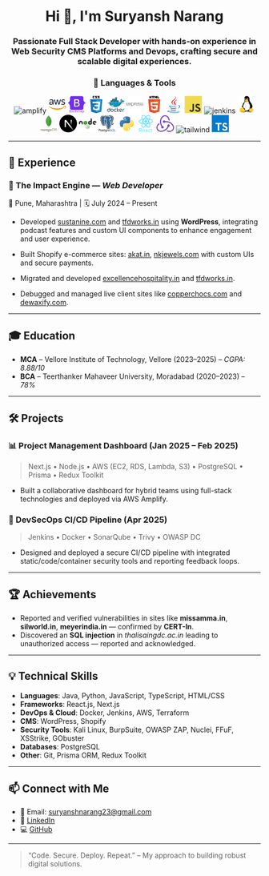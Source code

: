 <h1 align="center">Hi 👋, I'm Suryansh Narang</h1>
<h3 align="center"> Passionate <strong>Full Stack Developer</strong> with hands-on experience in <strong>Web Security</strong> <strong>CMS Platforms </strong> and <strong>Devops</strong>, crafting secure and scalable digital experiences.</h3>

<h3 align="center">🚀 Languages & Tools</h3>
<p align="center">
  <img src="https://docs.amplify.aws/assets/logo-dark.svg" alt="amplify" width="35"/> 
  <img src="https://raw.githubusercontent.com/devicons/devicon/master/icons/amazonwebservices/amazonwebservices-original-wordmark.svg" alt="aws" width="35"/>
  <img src="https://raw.githubusercontent.com/devicons/devicon/master/icons/bootstrap/bootstrap-plain-wordmark.svg" alt="bootstrap" width="35"/>
  <img src="https://raw.githubusercontent.com/devicons/devicon/master/icons/css3/css3-original-wordmark.svg" alt="css3" width="35"/>
  <img src="https://raw.githubusercontent.com/devicons/devicon/master/icons/docker/docker-original-wordmark.svg" alt="docker" width="35"/>
  <img src="https://raw.githubusercontent.com/devicons/devicon/master/icons/express/express-original-wordmark.svg" alt="express" width="35"/>
  <img src="https://raw.githubusercontent.com/devicons/devicon/master/icons/html5/html5-original-wordmark.svg" alt="html5" width="35"/>
  <img src="https://raw.githubusercontent.com/devicons/devicon/master/icons/java/java-original.svg" alt="java" width="35"/>
  <img src="https://raw.githubusercontent.com/devicons/devicon/master/icons/javascript/javascript-original.svg" alt="javascript" width="35"/>
  <img src="https://www.vectorlogo.zone/logos/jenkins/jenkins-icon.svg" alt="jenkins" width="35"/>
  <img src="https://raw.githubusercontent.com/devicons/devicon/master/icons/linux/linux-original.svg" alt="linux" width="35"/>
  <img src="https://raw.githubusercontent.com/devicons/devicon/master/icons/mongodb/mongodb-original-wordmark.svg" alt="mongodb" width="35"/>
  <img src="https://raw.githubusercontent.com/devicons/devicon/master/icons/nextjs/nextjs-original.svg" alt="nextjs" width="35"/>
  <img src="https://raw.githubusercontent.com/devicons/devicon/master/icons/nodejs/nodejs-original-wordmark.svg" alt="nodejs" width="35"/>
  <img src="https://raw.githubusercontent.com/devicons/devicon/master/icons/postgresql/postgresql-original-wordmark.svg" alt="postgresql" width="35"/>
  <img src="https://raw.githubusercontent.com/devicons/devicon/master/icons/python/python-original.svg" alt="python" width="35"/>
  <img src="https://raw.githubusercontent.com/devicons/devicon/master/icons/react/react-original-wordmark.svg" alt="react" width="35"/>
  <img src="https://raw.githubusercontent.com/devicons/devicon/master/icons/redux/redux-original.svg" alt="redux" width="35"/>
  <img src="https://www.vectorlogo.zone/logos/tailwindcss/tailwindcss-icon.svg" alt="tailwind" width="35"/>
  <img src="https://raw.githubusercontent.com/devicons/devicon/master/icons/typescript/typescript-original.svg" alt="typescript" width="35"/>
</p>



---

## 💼 Experience

### 🧭 The Impact Engine — *Web Developer*  
📍 Pune, Maharashtra | 🗓️ July 2024 – Present  
- Developed [sustanine.com](https://sustanine.com) and [tfdworks.in](https://tfdworks.in) using **WordPress**, integrating podcast features and custom UI components to enhance engagement and user experience.

- Built Shopify e-commerce sites: [akat.in](https://akat.in), [nkjewels.com](https://nkjewels.com) with custom UIs and secure payments.  
- Migrated and developed [excellencehospitality.in](https://excellencehospitality.in) and [tfdworks.in](https://tfdworks.in).  
- Debugged and managed live client sites like [copperchocs.com](https://copperchocs.com) and [dewaxify.com](https://dewaxify.com).  

---

## 🎓 Education

- **MCA** – Vellore Institute of Technology, Vellore (2023–2025) – *CGPA: 8.88/10*  
- **BCA** – Teerthanker Mahaveer University, Moradabad (2020–2023) – *78%*

---

## 🛠️ Projects

### 📊 Project Management Dashboard (Jan 2025 – Feb 2025)
> Next.js • Node.js • AWS (EC2, RDS, Lambda, S3) • PostgreSQL • Prisma • Redux Toolkit  
- Built a collaborative dashboard for hybrid teams using full-stack technologies and deployed via AWS Amplify.

### 🔐 DevSecOps CI/CD Pipeline (Apr 2025)
> Jenkins • Docker • SonarQube • Trivy • OWASP DC  
- Designed and deployed a secure CI/CD pipeline with integrated static/code/container security tools and reporting feedback loops.

---

## 🏆 Achievements

- Reported and verified vulnerabilities in sites like **missamma.in**, **silworld.in**, **meyerindia.in** — confirmed by **CERT-In**.  
- Discovered an **SQL injection** in *thalisaingdc.ac.in* leading to unauthorized access — reported and acknowledged.

---

## 💡 Technical Skills

- **Languages**: Java, Python, JavaScript, TypeScript, HTML/CSS  
- **Frameworks**: React.js, Next.js  
- **DevOps & Cloud**: Docker, Jenkins, AWS, Terraform  
- **CMS**: WordPress, Shopify  
- **Security Tools**: Kali Linux, BurpSuite, OWASP ZAP, Nuclei, FFuF, XSStrike, GObuster  
- **Databases**: PostgreSQL  
- **Other**: Git, Prisma ORM, Redux Toolkit

---

## 📫 Connect with Me

- 📧 Email: [suryanshnarang23@gmail.com](mailto:suryanshnarang23@gmail.com)  
- 💼 [LinkedIn](https://linkedin.com/in/your-link)  
- 💻 [GitHub](https://github.com/your-github)

---

> “Code. Secure. Deploy. Repeat.” – My approach to building robust digital solutions.

